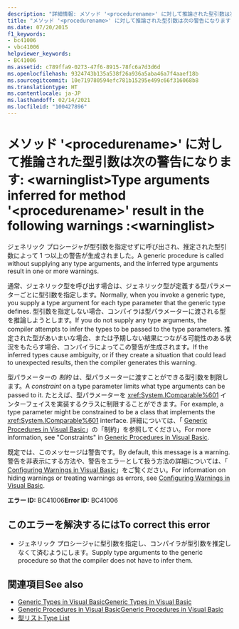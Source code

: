 ```yaml
---
description: "詳細情報: メソッド '<procedurename>' に対して推論された型引数は次の警告になります: <warninglist>"
title: "メソッド '<procedurename>' に対して推論された型引数は次の警告になります: <warninglist>"
ms.date: 07/20/2015
f1_keywords:
- bc41006
- vbc41006
helpviewer_keywords:
- BC41006
ms.assetid: c789ffa9-0273-47f6-8915-78fc6a7d3d6d
ms.openlocfilehash: 9324743b135a538f26a936a5aba46a7f4aaef18b
ms.sourcegitcommit: 10e719780594efc781b15295e499c66f316068b8
ms.translationtype: HT
ms.contentlocale: ja-JP
ms.lasthandoff: 02/14/2021
ms.locfileid: "100427896"
---
```

# <a name="type-arguments-inferred-for-method-procedurename-result-in-the-following-warnings-warninglist"></a><span data-ttu-id="478b4-103">メソッド '\<procedurename>' に対して推論された型引数は次の警告になります: \<warninglist></span><span class="sxs-lookup"><span data-stu-id="478b4-103">Type arguments inferred for method '\<procedurename>' result in the following warnings :\<warninglist></span></span>

<span data-ttu-id="478b4-104">ジェネリック プロシージャが型引数を指定せずに呼び出され、推定された型引数によって 1 つ以上の警告が生成されました。</span><span class="sxs-lookup"><span data-stu-id="478b4-104">A generic procedure is called without supplying any type arguments, and the inferred type arguments result in one or more warnings.</span></span>  
  
 <span data-ttu-id="478b4-105">通常、ジェネリック型を呼び出す場合は、ジェネリック型が定義する型パラメーターごとに型引数を指定します。</span><span class="sxs-lookup"><span data-stu-id="478b4-105">Normally, when you invoke a generic type, you supply a type argument for each type parameter that the generic type defines.</span></span> <span data-ttu-id="478b4-106">型引数を指定しない場合、コンパイラは型パラメーターに渡される型を推論しようとします。</span><span class="sxs-lookup"><span data-stu-id="478b4-106">If you do not supply any type arguments, the compiler attempts to infer the types to be passed to the type parameters.</span></span> <span data-ttu-id="478b4-107">推定された型があいまいな場合、または予期しない結果につながる可能性のある状況をもたらす場合、コンパイラによってこの警告が生成されます。</span><span class="sxs-lookup"><span data-stu-id="478b4-107">If the inferred types cause ambiguity, or if they create a situation that could lead to unexpected results, then the compiler generates this warning.</span></span>  
  
 <span data-ttu-id="478b4-108">型パラメーターの *制約* は、型パラメーターに渡すことができる型引数を制限します。</span><span class="sxs-lookup"><span data-stu-id="478b4-108">A *constraint* on a type parameter limits what type arguments can be passed to it.</span></span> <span data-ttu-id="478b4-109">たとえば、型パラメーターを <xref:System.IComparable%601> インターフェイスを実装するクラスに制限することができます。</span><span class="sxs-lookup"><span data-stu-id="478b4-109">For example, a type parameter might be constrained to be a class that implements the <xref:System.IComparable%601> interface.</span></span> <span data-ttu-id="478b4-110">詳細については、「 [Generic Procedures in Visual Basic](../programming-guide/language-features/data-types/generic-procedures.md)」の「制約」を参照してください。</span><span class="sxs-lookup"><span data-stu-id="478b4-110">For more information, see "Constraints" in [Generic Procedures in Visual Basic](../programming-guide/language-features/data-types/generic-procedures.md).</span></span>  
  
 <span data-ttu-id="478b4-111">既定では、このメッセージは警告です。</span><span class="sxs-lookup"><span data-stu-id="478b4-111">By default, this message is a warning.</span></span> <span data-ttu-id="478b4-112">警告を非表示にする方法や、警告をエラーとして扱う方法の詳細については、「 [Configuring Warnings in Visual Basic](/visualstudio/ide/configuring-warnings-in-visual-basic)」をご覧ください。</span><span class="sxs-lookup"><span data-stu-id="478b4-112">For information on hiding warnings or treating warnings as errors, see [Configuring Warnings in Visual Basic](/visualstudio/ide/configuring-warnings-in-visual-basic).</span></span>  
  
 <span data-ttu-id="478b4-113">**エラー ID:** BC41006</span><span class="sxs-lookup"><span data-stu-id="478b4-113">**Error ID:** BC41006</span></span>  
  
## <a name="to-correct-this-error"></a><span data-ttu-id="478b4-114">このエラーを解決するには</span><span class="sxs-lookup"><span data-stu-id="478b4-114">To correct this error</span></span>  
  
- <span data-ttu-id="478b4-115">ジェネリック プロシージャに型引数を指定し、コンパイラが型引数を推定しなくて済むようにします。</span><span class="sxs-lookup"><span data-stu-id="478b4-115">Supply type arguments to the generic procedure so that the compiler does not have to infer them.</span></span>  
  
## <a name="see-also"></a><span data-ttu-id="478b4-116">関連項目</span><span class="sxs-lookup"><span data-stu-id="478b4-116">See also</span></span>

- [<span data-ttu-id="478b4-117">Generic Types in Visual Basic</span><span class="sxs-lookup"><span data-stu-id="478b4-117">Generic Types in Visual Basic</span></span>](../programming-guide/language-features/data-types/generic-types.md)
- [<span data-ttu-id="478b4-118">Generic Procedures in Visual Basic</span><span class="sxs-lookup"><span data-stu-id="478b4-118">Generic Procedures in Visual Basic</span></span>](../programming-guide/language-features/data-types/generic-procedures.md)
- [<span data-ttu-id="478b4-119">型リスト</span><span class="sxs-lookup"><span data-stu-id="478b4-119">Type List</span></span>](../language-reference/statements/type-list.md)
